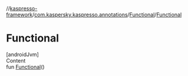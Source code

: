 //[kaspresso-framework](../../index.md)/[com.kaspersky.kaspresso.annotations](../index.md)/[Functional](index.md)/[Functional](-functional.md)



# Functional  
[androidJvm]  
Content  
fun [Functional](-functional.md)()  



